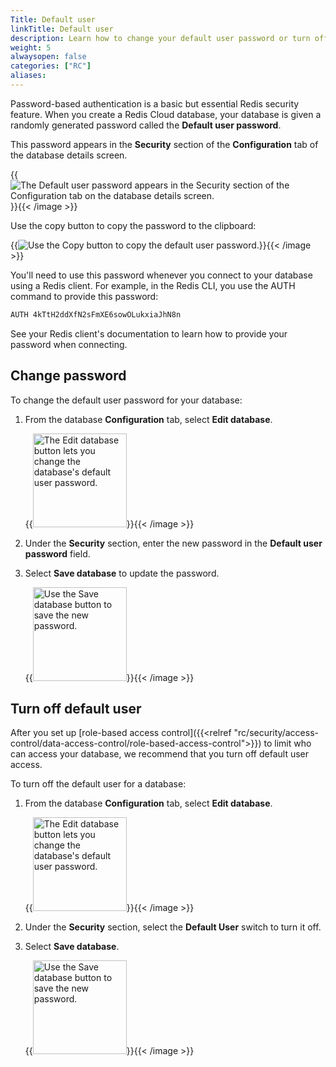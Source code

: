 ```yaml
---
Title: Default user
linkTitle: Default user
description: Learn how to change your default user password or turn off access using the default user password.
weight: 5
alwaysopen: false
categories: ["RC"]
aliases: 
---
```


Password-based authentication is a basic but essential Redis security feature. When you create a Redis Cloud database, your database is given a randomly generated password called the **Default user password**.

This password appears in the **Security** section of the **Configuration** tab of the database details screen.

{{<image filename="images/rc/database-fixed-configuration-security.png" alt="The Default user password appears in the Security section of the Configuration tab on the database details screen." >}}{{< /image >}}

Use the copy button to copy the password to the clipboard:

{{<image filename="images/rc/button-database-password-copy.png"  alt="Use the Copy button to copy the default user password." >}}{{< /image >}}

You'll need to use this password whenever you connect to your database using a Redis client. For example,
in the Redis CLI, you use the AUTH command to provide this password:

```sh
AUTH 4kTtH2ddXfN2sFmXE6sowOLukxiaJhN8n
```

See your Redis client's documentation to learn how to provide your password when connecting.

## Change password

To change the default user password for your database:

1. From the database **Configuration** tab, select **Edit database**.

    {{<image filename="images/rc/button-database-edit.png" width="150px" alt="The Edit database button lets you change the database's default user password." >}}{{< /image >}}

1. Under the **Security** section, enter the new password in the **Default user password** field.

1. Select **Save database** to update the password.

    {{<image filename="images/rc/button-database-save.png" width="150px" alt="Use the Save database button to save the new password." >}}{{< /image >}}

## Turn off default user

After you set up [role-based access control]({{<relref "rc/security/access-control/data-access-control/role-based-access-control">}}) to limit who can access your database, we recommend that you turn off default user access.

To turn off the default user for a database:

1. From the database **Configuration** tab, select **Edit database**.

    {{<image filename="images/rc/button-database-edit.png" width="150px" alt="The Edit database button lets you change the database's default user password." >}}{{< /image >}}

1. Under the **Security** section, select the **Default User** switch to turn it off.

1. Select **Save database**.

    {{<image filename="images/rc/button-database-save.png" width="150px" alt="Use the Save database button to save the new password." >}}{{< /image >}}